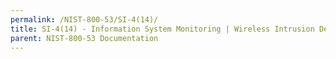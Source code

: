```yaml
---
permalink: /NIST-800-53/SI-4(14)/
title: SI-4(14) - Information System Monitoring | Wireless Intrusion Detection
parent: NIST-800-53 Documentation
---
```


